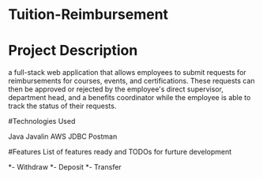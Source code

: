 # Tuition-Reimbursement
# Project Description
a full-stack web application that allows employees to submit requests for reimbursements for courses, events, and certifications. These requests can then be approved or rejected by the employee's direct supervisor, department head, and a benefits coordinator while the employee is able to track the status of their requests.

#Technologies Used

Java
Javalin
AWS
JDBC
Postman

#Features
List of features ready and TODOs for furture development

*- Withdraw
*- Deposit
*- Transfer



